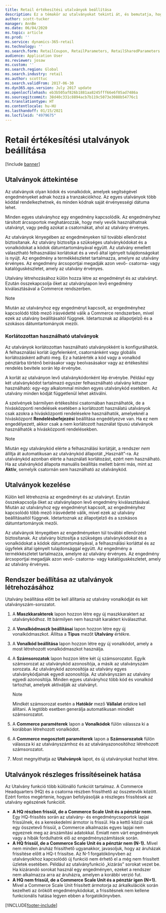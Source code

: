 ```yaml
---
title: Retail értékesítési utalványok beállítása
description: Ez a témakör az utalványokat tekinti át, és bemutatja, hogyan állíthatja be őket.
author: scott-tucker
manager: AnnBe
ms.date: 06/04/2020
ms.topic: article
ms.prod: ''
ms.service: dynamics-365-retail
ms.technology: ''
ms.search.form: RetailCoupon, RetailParameters, RetailSharedParameters
audience: Application User
ms.reviewer: josaw
ms.custom: ''
ms.search.region: Global
ms.search.industry: retail
ms.author: scotttuc
ms.search.validFrom: 2017-06-30
ms.dyn365.ops.version: July 2017 update
ms.openlocfilehash: eb3b505af826b1881aa8245fff66e6f05ad7486a
ms.sourcegitcommit: 38d40c331c8894acb7b119c5073e3088b54776c1
ms.translationtype: HT
ms.contentlocale: hu-HU
ms.lasthandoff: 01/15/2021
ms.locfileid: "4979675"
---
```

# <a name="set-up-coupons-for-retail-sales"></a>Retail értékesítési utalványok beállítása

[!include [banner](includes/banner.md)]

## <a name="overview-of-coupons"></a>Utalványok áttekintése

Az utalványok olyan kódok és vonalkódok, amelyek segítségével engedményeket adnak hozzá a tranzakciókhoz. Az egyes utalványok több kóddal rendelkezhetnek, és minden kódnak saját érvényességi dátuma lehet.

Minden egyes utalványhoz egy engedmény kapcsolódik. Az engedményhez társított árcsoportok meghatározzák, hogy mely vevők használhatnak utalványt, vagy pedig azokat a csatornákat, ahol az utalvány érvényes.

Az utalványok lényegében az engedményeken túl további ellenőrzést biztosítanak. Az utalvány biztosítja a szükséges utalványkódokat és a vonalkódokat a kódok dátumtartományával együtt. Az utalvány emellett választható felhasználási korlátokat és a vevő által igényelt tulajdonságokat is nyújt. Az engedmény a termékkészletet tartalmazza, amelyre az utalvány érvényes. Az engedmény árcsoportjai megadják azon vevő- csatorna- vagy katalóguskészletet, amely az utalvány érvényes.

Utalvány létrehozásához külön hozza létre az engedményt és az utalványt. Ezután összekapcsolja őket az utalványlapon levő engedmény kiválasztásával a Commerce rendszerben.

> [!NOTE]
> Miután az utalványhoz egy engedményt kapcsolt, az engedményhez kapcsolódó több mező írásvédetté válik a Commerce rendszerben, mivel ezek az utalvány beállításaitól függnek. Idetartoznak az állapotjelző és a szokásos dátumtartományok mezői.

### <a name="limited-use-coupons"></a>Korlátozottan használható utalványok

Az utalványok korlátozottan használható utalványokként is konfigurálhatók. A felhasználási korlát ügyfelenként, csatornánként vagy globális korlátozásként adható meg. Ez a határérték a kód vagy a vonalkód pénztárba történő beírásakor vagy beolvasásakor vagy az értékesítési rendelés bevitele során lép érvénybe.

A korlát az utalványon levő utalványkódonként lép érvénybe. Például egy két utalványkódot tartalmazó egyszer felhasználható utalvány kétszer használható: egy-egy alkalommal minden egyes utalványkód esetében. Az utalvány minden kódját függetlenül lehet aktiválni.

A szelvények bármilyen értékesítési csatornában használhatók, de a hívásközponti rendelések esetében a korlátozott használatú utalványok csak azokra a hívásközponti rendelésekre használhatók, amelyeknél a hívásközpont **Rendelésbefejezési** beállítása engedélyezve van. Ha ez nem engedélyezett, akkor csak a nem korlátozott használat típusú utalványok használhatók a hívásközponti rendelésekben.

> [!NOTE]
> Miután egy utalványkód elérte a felhasználási korlátját, a rendszer *nem* állítja át automatikusan az utalványkód állapotát „Használt”-ra. Az utalványkód azonban elérte a használati korlátozást, ezért nem használható. Ha az utalványkód állapota manuális beállítás mellett bármi más, mint az **Aktív**, semelyik csatornán sem használható az utalványkód.  

## <a name="managing-coupons"></a>Utalványok kezelése

Külön kell létrehoznia az engedményt és az utalványt. Ezután összekapcsolja őket az utalványlapon levő engedmény kiválasztásával. Miután az utalványhoz egy engedményt kapcsolt, az engedményhez kapcsolódó több mező írásvédetté válik, mivel ezek az utalvány beállításaitól függnek. Idetartoznak az állapotjelző és a szokásos dátumtartományok mezői.

Az utalványok lényegében az engedményeken túl további ellenőrzést biztosítanak. Az utalvány biztosítja a szükséges utalványkódokat és a vonalkódokat a kódok dátumtartományával, a felhasználási korláttal és az ügyfelek által igényelt tulajdonsággal együtt. Az engedmény a termékkészletet tartalmazza, amelyre az utalvány érvényes. Az engedmény árcsoportjai megadják azon vevő- csatorna- vagy katalóguskészletet, amely az utalvány érvényes.

## <a name="system-setup-for-coupons"></a>Rendszer beállítása az utalványok létrehozásához

Utalvány beállítása előtt be kell állítania az utalvány vonalkódját és két utalványszám-sorozatot.

1. A **Maszkkarakterek** lapon hozzon létre egy új maszkkaraktert az utalványkódhoz. Itt bármilyen nem használt karaktert kiválaszthat.
2. A **Vonalkódmaszk beállításai** lapon hozzon létre egy új vonalkódmaszkot. Állítsa a **Típus** mezőt **Utalvány** értékre.
3. A **Vonalkód beállítása** lapon hozzon létre egy új vonalkódot, amely a most létrehozott vonalkódmaszkot használja.
4. A **Számsorozatok** lapon hozzon létre két új számsorozatot. Egyik számsorozat az utalványkód azonosítója, a másik az utalványszám sorozata. Az utalványkód azonosítója az utalvány egyes utalványkódjainak egyedi azonosítója. Az utalványszám az utalvány egyedi azonosítója. Minden egyes utalványhoz több kód és vonalkód tartozhat, amelyek aktiválják az utalványt.

    > [!NOTE]
    > Mindkét számsorozat esetén a **Hatókör** mező **Vállalat** értékre kell állítani. A legtöbb esetben generálja automatikusan mindkét számsorozatot.

5. A **Commerce paraméterek** lapon a **Vonalkódok** fülön válassza ki a korábban létrehozott vonalkódot.
6. A **Commerce megosztott paraméterek** lapon a **Számsorozatok** fülön válassza ki az utalványszámhoz és az utalványazonosítóhoz létrehozott számsorozatot.
7. Most megnyithatja az **Utalványok** lapot, és új utalványokat hozhat létre.

## <a name="the-effect-of-partial-updates-on-coupons"></a>Utalványok részleges frissítéseinek hatása

Az Utalvány funkció több különálló funkciót tartalmaz. A Commerce Headquarters (HQ) és a csatorna részben frissíthető az összetevők között. Ezért fontos megértenie, hogyan befolyásolják a részleges frissítések az utalvány egészének funkcióit.

- **A HQ részben frissül, de a Commerce Scale Unit és a pénztár nem.** Egy HQ-frissítés során az utalvány- és engedménycsoportok lapjai frissülnek, és a kereskedelmi ármotor is frissül. Ha a kettő közül csak egy összetevő frissül, a Commerce alkalmazás egyes lapjai nem egyeznek meg az árszámítási adatokkal. Emiatt nem várt engedmények vagy a hibák fordulhatnk elő az engedményszámítások során.
- **A HQ frissül, de a Commerce Scale Unit és a pénztár nem (N-1).** Mivel nem minden áruház frissíthető ugyanakkor, javasoljuk, hogy az áruházak frissítése előtt a HQ-t frissítse. Az N-1 forgatókönyvben az utalványokhoz kapcsolódó új funkció nem érhető el a még nem frissített üzletek esetében. Például az utalványfunkció „kizárás” sorokat vezet be. Ha kizárandó sorokat használ egy engedményen, ezeket a rendszer nem alkalmazza arra az áruházra, amelyen a korábbi verzió fut.
- **A HQ nem frissül, de a Commerce Scale Unit és a pénztár igen (N+1).** Mivel a Commerce Scale Unit frissített ármotorja az árkalkulációk során kezelheti az örökölt engedménykódokat, a frissítésnek nem kellene funkcionális hatása legyen ebben a forgatókönyvben.


[!INCLUDE[footer-include](../includes/footer-banner.md)]